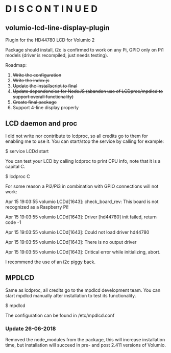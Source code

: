 # D I S C O N T I N U E D

## volumio-lcd-line-display-plugin
Plugin for the HD44780 LCD for Volumio 2

Package should install, i2c is confirmed to work on any Pi, GPIO only on Pi1 models (driver is recompiled, just needs testing).

Roadmap:

1. ~~Write the configuration~~
2. ~~Write the index.js~~
3. ~~Update the installscript to final~~
4. ~~Update dependencies for NodeJS (abandon use of LCDproc/mpdlcd to support overall functionality)~~
5. ~~Create final package~~
6. Support 4-line display properly

## LCD daemon and proc

I did not write nor contribute to lcdproc, so all credits go to them for enabling me to use it.
You can start/stop the service by calling for example:

$ service LCDd start

You can test your LCD by calling lcdproc to print CPU info, note that it is a capital C.

$ lcdproc C

For some reason a Pi2/Pi3 in combination with GPIO connections will not work:

Apr 15 19:03:55 volumio LCDd[1643]: check_board_rev: This board is not recognized as a Raspberry Pi!

Apr 15 19:03:55 volumio LCDd[1643]: Driver [hd44780] init failed, return code -1

Apr 15 19:03:55 volumio LCDd[1643]: Could not load driver hd44780

Apr 15 19:03:55 volumio LCDd[1643]: There is no output driver

Apr 15 19:03:55 volumio LCDd[1643]: Critical error while initializing, abort.

I recommend the use of an i2c piggy back.

## MPDLCD

Same as lcdproc, all credits go to the mpdlcd development team. You can start mpdlcd manually after installation to test its functionality.

$ mpdlcd

The configuration can be found in /etc/mpdlcd.conf

### Update 26-06-2018

Removed the node_modules from the package, this will increase installation time, but installation will succeed in pre- and post 2.411 versions of Volumio.
